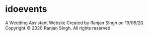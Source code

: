 # idoevents
A Wedding Assistant Website
Created by Ranjan Singh on 19/06/20.
Copyright © 2020 Ranjan Singh. All rights reserved.
